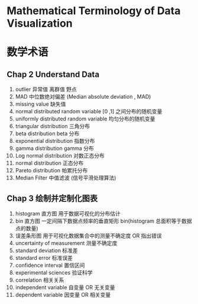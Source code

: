 ﻿# Mathematical Terminology of Data Visualization #

# 数学术语 #

## Chap 2 Understand Data ##

1. outlier 异常值 离群值 野点
2. MAD 中位数绝对偏差 (Median absolute deviation , MAD)
3. missing value 缺失值
4. normal distributed random variable [0 ,1] 之间分布的随机变量
5. uniformly distributed random variable 均匀分布的随机变量
6. triangular distribution 三角分布
7. beta distribution beta 分布
8. exponential distribution 指数分布
9. gamma distribution gamma 分布
10. Log normal distribution 对数正态分布
11. normal distribution 正态分布
12. Pareto distribution 帕累托分布
13. Median Filter 中值滤波 (信号平滑处理算法)

##  Chap 3 绘制并定制化图表 ##
1. histogram 直方图 用于数据可视化的分布估计
2. bin 直方图 一定间隔下数据点频率的垂直矩形 bin(histogram  总面积等于数据点的数量)
3. 误差条形图 用于可视化数据集合中的测量不确定度 OR 指出错误
4. uncertainty of measurement 测量不确定度
5. standard deviation 标准差
6. standard error 标准误差
7. confidence interval 置信区间
8. experimental sciences 验证科学
9. correlation 相关关系
10. independent variable 自变量 OR 无关变量
11. dependent variable 因变量 OR 相关变量